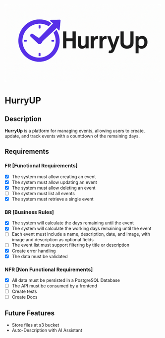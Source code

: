 ![HurryUp Logo](./src/main/resources/static/hurryup-logo-2x1.png)

# HurryUP

## Description
**HurryUp** is a platform for managing events, allowing users to create, update, and track events with a countdown of the remaining days.

## Requirements

### FR [Functional Requirements]
- [x] The system must allow creating an event
- [x] The system must allow updating an event
- [x] The system must allow deleting an event
- [ ] The system must list all events
- [x] The system must retrieve a single event

### BR [Business Rules]
- [x] The system will calculate the days remaining until the event
- [x] The system will calculate the working days remaining until the event
- [ ] Each event must include a name, description, date, and image, with image and description as optional fields
- [ ] The event list must support filtering by title or description
- [x] Create error handling
- [x] The data must be validated

### NFR [Non Functional Requirements]
- [x] All data must be persisted in a PostgreSQL Database
- [ ] The API must be consumed by a frontend
- [ ] Create tests
- [ ] Create Docs

## Future Features
- Store files at s3 bucket
- Auto-Description with AI Assistant 